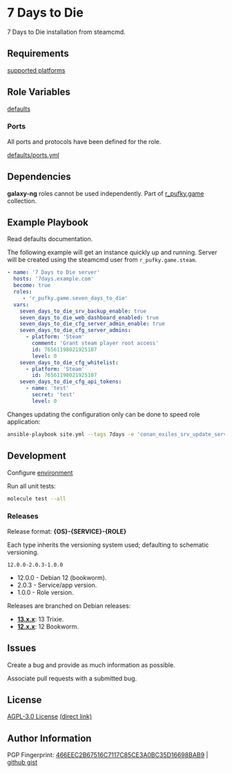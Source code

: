 # 7 Days to Die
7 Days to Die installation from steamcmd.

## Requirements
[supported platforms](https://github.com/r-pufky/ansible_seven_days_to_die/blob/main/meta/main.yml)

## Role Variables
[defaults](https://github.com/r-pufky/ansible_seven_days_to_die/tree/main/defaults/main)

### Ports
All ports and protocols have been defined for the role.

[defaults/ports.yml](https://github.com/r-pufky/ansible_seven_days_to_die/blob/main/defaults/main/ports.yml)

## Dependencies
**galaxy-ng** roles cannot be used independently. Part of
[r_pufky.game](https://github.com/r-pufky/ansible_collection_game) collection.

## Example Playbook
Read defaults documentation.

The following example will get an instance quickly up and running. Server will be created using the
steamcmd user from `r_pufky.game.steam`.
``` yaml
- name: '7 Days to Die server'
  hosts: '7days.example.com'
  become: true
  roles:
     - 'r_pufky.game.seven_days_to_die'
  vars:
    seven_days_to_die_srv_backup_enable: true
    seven_days_to_die_web_dashboard_enabled: true
    seven_days_to_die_cfg_server_admin_enable: true
    seven_days_to_die_cfg_server_admins:
      - platform: 'Steam'
        comment: 'Grant steam player root access'
        id: 76561198021925107
        level: 0
    seven_days_to_die_cfg_whitelist:
      - platform: 'Steam'
        id: 76561198021925107
    seven_days_to_die_cfg_api_tokens:
      - name: 'test'
        secret: 'test'
        level: 0
```

Changes updating the configuration only can be done to speed role application:
``` bash
ansible-playbook site.yml --tags 7days -e 'conan_exiles_srv_update_server=false'
```

## Development
Configure [environment](https://github.com/r-pufky/ansible_collection_game/blob/main/docs/dev/environment/README.md)

Run all unit tests:
``` bash
molecule test --all
```

### Releases
Release format: **{OS}-{SERVICE}-{ROLE}**

Each type inherits the versioning system used; defaulting to schematic
versioning.

`12.0.0-2.0.3-1.0.0`

* 12.0.0 - Debian 12 (bookworm).
* 2.0.3 - Service/app version.
* 1.0.0 - Role version.

Releases are branched on Debian releases:

* **[13.x.x](https://github.com/r-pufky/ansible_seven_days_to_die)**: 13 Trixie.
* **[12.x.x](https://github.com/r-pufky/ansible_seven_days_to_die/tree/12.x)**: 12 Bookworm.

## Issues
Create a bug and provide as much information as possible.

Associate pull requests with a submitted bug.

## License
[AGPL-3.0 License](https://www.tldrlegal.com/license/gnu-affero-general-public-license-v3-agpl-3-0)
 [(direct link)](https://github.com/r-pufky/ansible_seven_days_to_die/blob/main/LICENSE)

## Author Information
PGP Fingerprint: [466EEC2B67516C7117C85CE3A0BC35D16698BAB9](https://keys.openpgp.org/vks/v1/by-fingerprint/466EEC2B67516C7117C85CE3A0BC35D16698BAB9)
| [github gist](https://gist.github.com/r-pufky/a8df36977c55b5bb20829267c4c49d22)
